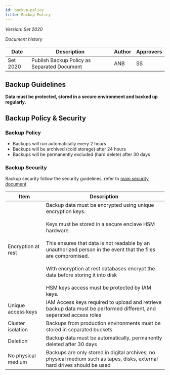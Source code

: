 ```yaml
---
id: backup-policy
title: Backup Policy
---
```


*Version: Set 2020*


*Document history*

| Date  | Description | Author | Approvers |
| -  | - | - | - |
| Set 2020 | Publish Backup Policy as Separated Document | ANB | SS |


## Backup Guidelines

**Data must be protected, stored in a secure environment and backed up regularly.** 

## Backup Policy & Security

### Backup Policy
 
- Backups will run automatically every 2 hours
- Backups will be archived (cold storage) after 24 hours
- Backups will be permanently excluded (hard delete) after 30 days

### Backup Security

Backup security follow the security guidelines, refer to [main security document](security-guidelines) 

| Item | Description |
| - | - |
| Encryption at rest | Backup data must be encrypted using unique encryption keys.<br/><br/>Keys must be stored in a secure enclave HSM hardware.<br/><br/>This ensures that data is not readable by an unauthorized person in the event that the files are compromised.<br/><br/>With encryption at rest databases encrypt the data before storing it into disk<br/><br/>HSM keys access must be protected by IAM keys. |
| Unique access keys | IAM Access keys required to upload and retrieve backup data must be performed different, and separated access roles |
| Cluster isolation | Backups from production environments must be stored in separated buckets |
| Deletion | Backup data must be automatically, permanently deleted after 30 days |
| No physical medium | Backups are only stored in digital archives, no physical medium such as tapes, disks, external hard drives should be used |




